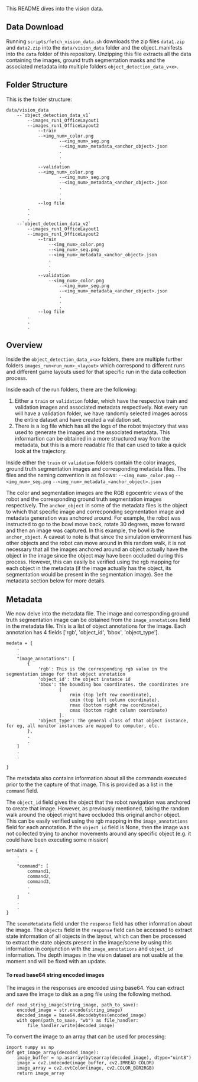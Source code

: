 This README dives into the vision data.

## Data Download

Running `scripts/fetch_vision_data.sh` downloads the zip files `data1.zip` and `data2.zip`  into the `data/vision_data` folder and the object_manifests into the `data` folder of this repository. Unzipping this file extracts all the data containing the images, ground truth segmentation masks and the associated metadata into multiple folders `object_detection_data_v<x>`.


## Folder Structure

This is the folder structure:

```
data/vision_data
    --`object_detection_data_v1`
        --images_run1_OfficeLayout1
        --images_run1_OfficeLayout2
            --train
            --<img_num>_color.png
                    --<img_num>_seg.png
                    --<img_num>_metadata_<anchor_object>.json
                    .
                    .
                    .
            --validation
            --<img_num>_color.png
                    --<img_num>_seg.png
                    --<img_num>_metadata_<anchor_object>.json
                    .
                    .
                    .
            --log file
        .
        .
        .
    --`object_detection_data_v2`
        --images_run1_OfficeLayout1
        --images_run1_OfficeLayout2
            --train
                --<img_num>_color.png
                --<img_num>_seg.png
                --<img_num>_metadata_<anchor_object>.json
                .
                .
                .
            --validation
                --<img_num>_color.png
                    --<img_num>_seg.png
                    --<img_num>_metadata_<anchor_object>.json
                    .
                    .
                    .
            --log file
        .
        .
        . 
```

## Overview

Inside the `object_detection_data_v<x>` folders, there are multiple further folders `images_run<run_num>_<layout>` which correspond to different runs and different game layouts used for that specific run in the data collection process.

Inside each of the run folders, there are the following:
1. Either a `train` or `validation` folder, which have the respective train and validation images and associated metadata respectively. Not every run will have a validation folder, we have randomly selected images across the entire dataset and have created a validation set.
2. There is a log file which has all the logs of the robot trajectory that was used to generate the images and the associated metadata. This informartion can be obtained in a more structured way from the metadata, but this is a more readable file that can used to take a quick look at the trajectory.

Inside either the `train` or `validation` folders contain the color images, ground truth segmentation images and corresponding metadata files. The files and the naming convention is as follows:
`--<img_num>_color.png`
`--<img_num>_seg.png`
`--<img_num>_metadata_<anchor_object>.json`

The color and segmentation images are the RGB egocentric views of the robot and the corresponding ground truth segmentation images respectively. 
The `anchor_object` in some of the metadata files is the object to which that specific image and correcponding segmentation image and metadata generation was anchored around. For example, the robot was instructed to go to the bowl move back, rotate 30 degrees, move forward and then an image was captured. In this example, the bowl is the `anchor_object`. A caveat to note is that since the simulation environment has other objects and the robot can move around in this random walk, it is not necessary that all the images anchored around an object actually have the object in the image since the object may have been occluded during this process. However, this can easily be verified using the rgb mapping for each object in the metadata (if the image actually has the object, its segmentation would be present in the segmentation image). See the metadata section below for more details.

## Metadata

We now delve into the metadata file. 
The image and corresponding ground truth segmentation image can be obtained from the `image_annotations` field in the metadata file. This is a list of object annotations for the image. Each annotation has 4 fields ['rgb', 'object_id', 'bbox', 'object_type'].
```
medata = {
    .
    .
    "image_annotations": [
        {
            'rgb': This is the corresponding rgb value in the segmentation image for that object annotation
            'object_id': the object instance id
            'bbox': the bounding box coordinates. the coordinates are
                    [
                        rmin (top left row coordinate),
                        cmin (top left column coordinate),
                        rmax (bottom right row coordinate),
                        cmax (bottom right column coordinate)
                    ].
            'object_type': The general class of that object instance, for eg, all monitor instances are mapped to computer, etc.
        },
        .
        .
    ]
    .
    .

}
```

The metadata also contains information about all the commands executed prior to the the capture of that image. This is provided as a list in the `command` field.

The `object_id` field gives the object that the robot navigation was anchored to create that image. However, as previously mentioned, taking the random walk around the object might have occluded this original anchor object. This can be easily verified using the rgb mapping in the `image_annotations` field for each annotation. If the `object_id` field is None, then the image was not collected trying to anchor movements around any specific object (e.g. it could have been executing some mission)

```
metadata = {
    .
    .
    "command": [
        command1,
        command2, 
        command3,
        .
        .
    ]
    .
    .
}
```

The `sceneMetadata` field under the `response` field has other information about the image. The `objects` field in the `response` field can be accessed to extract state information of all objects in the layout, which can then be processed to extract the state objects present in the image/scene by using this information in conjunction with the `image_annotations` and `object_id` information. The depth images in the vision dataset are not usable at the moment and will be fixed with an update.

#### To read base64 string encoded images
The images in the responses are encoded using base64. You can extract and save the image to disk as a png file using the following method. 
```
def read_string_image(string_image, path_to_save):
    encoded_image = str.encode(string_image)
    decoded_image = base64.decodebytes(encoded_image)
    with open(path_to_save, "wb") as file_handler:
        file_handler.write(decoded_image)
```

To convert the image to an array that can be used for processing:

```
import numpy as np
def get_image_array(decoded_image):
    image_buffer = np.asarray(bytearray(decoded_image), dtype="uint8")
    image = cv2.imdecode(image_buffer, cv2.IMREAD_COLOR)
    image_array = cv2.cvtColor(image, cv2.COLOR_BGR2RGB)
    return image_array
```
